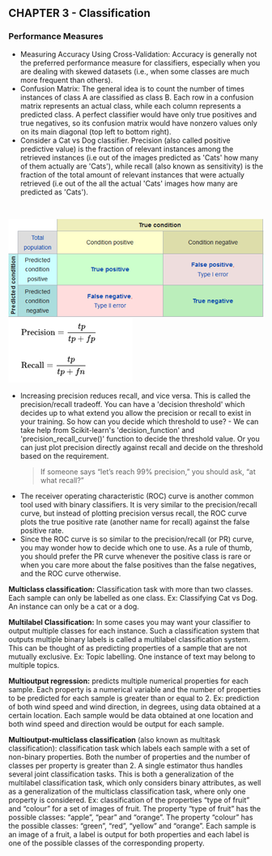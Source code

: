 ## CHAPTER 3 - Classification

### Performance Measures
- Measuring Accuracy Using Cross-Validation: Accuracy is generally not the preferred performance measure for classifiers, especially when you are dealing with skewed datasets (i.e., when some classes are much more frequent than others).
- Confusion Matrix: The general idea is to count the number of times instances of class A are classified as class B. Each row in a confusion matrix represents an actual class, while each column represents a predicted class. A perfect classifier would have only true positives and true negatives, so its confusion matrix would have nonzero values only on its main diagonal (top left to bottom right). 
- Consider a Cat vs Dog classifier. Precision (also called positive predictive value) is the fraction of relevant instances among the retrieved instances (i.e out of the images predicted as 'Cats' how many of them actually are 'Cats'), while recall (also known as sensitivity) is the fraction of the total amount of relevant instances that were actually retrieved  (i.e out of the all the actual 'Cats' images how many are predicted as 'Cats').  
<br>

![Precision vs Recall](img/precision_vs_recall_1.png)    
![Precision vs Recall](img/precision_vs_recall_2.png)  

- Increasing precision reduces recall, and vice versa. This is called the precision/recall tradeoff. You can have a 'decision threshold' which decides up to what extend you allow the precision or recall to exist in your training. So how can you decide which threshold to use? - We can take help from Scikit-learn's 'decision_function' and 'precision_recall_curve()' function to decide the threshold value. Or you can just plot precision directly against recall and decide on the threshold based on the requirement. 
    <blockquote>If someone says “let’s reach 99% precision,” you should ask, “at what recall?”</blockquote>
- The receiver operating characteristic (ROC) curve is another common tool used with binary classifiers. It is very similar to the precision/recall curve, but instead of plotting precision versus recall, the ROC curve plots the true positive rate (another name for recall) against the false positive rate. 
- Since the ROC curve is so similar to the precision/recall (or PR) curve, you may wonder how to decide which one to use. As a rule of thumb, you should prefer the PR curve whenever the positive class is rare or when you care more about the false positives than the false negatives, and the ROC curve otherwise.

**Multiclass classification:** Classification task with more than two classes. Each sample can only be labelled as one class. Ex: Classifying Cat vs Dog. An instance can only be a cat or a dog.  

**Multilabel Classification:** In some cases you may want your classifier to output multiple classes for each instance. Such a classification system that outputs multiple binary labels is called a multilabel classification system. This can be thought of as predicting properties of a sample that are not mutually exclusive. Ex: Topic labelling. One instance of text may belong to multiple topics.  

**Multioutput regression:** predicts multiple numerical properties for each sample. Each property is a numerical variable and the number of properties to be predicted for each sample is greater than or equal to 2. Ex: prediction of both wind speed and wind direction, in degrees, using data obtained at a certain location. Each sample would be data obtained at one location and both wind speed and direction would be output for each sample. 

**Multioutput-multiclass classification** (also known as multitask classification): classification task which labels each sample with a set of non-binary properties. Both the number of properties and the number of classes per property is greater than 2. A single estimator thus handles several joint classification tasks. This is both a generalization of the multilabel classification task, which only considers binary attributes, as well as a generalization of the multiclass classification task, where only one property is considered. Ex: classification of the properties “type of fruit” and “colour” for a set of images of fruit. The property “type of fruit” has the possible classes: “apple”, “pear” and “orange”. The property “colour” has the possible classes: “green”, “red”, “yellow” and “orange”. Each sample is an image of a fruit, a label is output for both properties and each label is one of the possible classes of the corresponding property.
